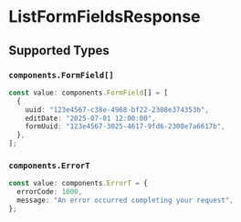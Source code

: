 # ListFormFieldsResponse


## Supported Types

### `components.FormField[]`

```typescript
const value: components.FormField[] = [
  {
    uuid: "123e4567-c38e-4968-bf22-2308e374353b",
    editDate: "2025-07-01 12:00:00",
    formUuid: "123e4567-3025-4617-9fd6-2308e7a6617b",
  },
];
```

### `components.ErrorT`

```typescript
const value: components.ErrorT = {
  errorCode: 1000,
  message: "An error occurred completing your request",
};
```

